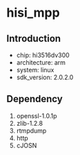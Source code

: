 # hisi_mpp

## Introduction

- chip: hi3516dv300
- architecture: arm
- system: linux
- sdk_version: 2.0.2.0

## Dependency

1. openssl-1.0.1p
2. zlib-1.2.8
3. rtmpdump
4. http
5. cJOSN
